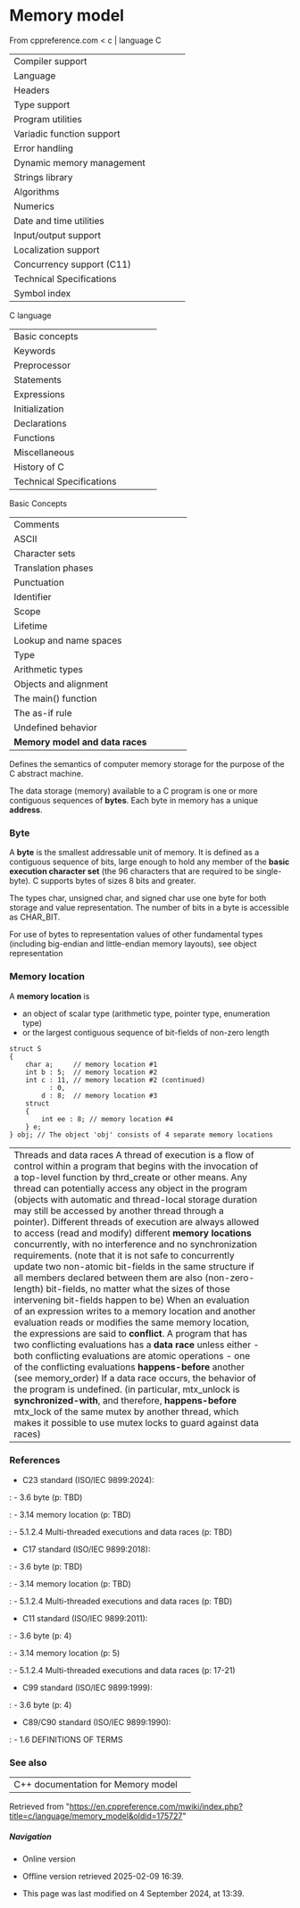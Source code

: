 # Memory model

From cppreference.com
< c‎ | language
 C

|  |  |  |  |  |
| --- | --- | --- | --- | --- |
| Compiler support | | | | |
| Language | | | | |
| Headers | | | | |
| Type support | | | | |
| Program utilities | | | | |
| Variadic function support | | | | |
| Error handling | | | | |
| Dynamic memory management | | | | |
| Strings library | | | | |
| Algorithms | | | | |
| Numerics | | | | |
| Date and time utilities | | | | |
| Input/output support | | | | |
| Localization support | | | | |
| Concurrency support (C11) | | | | |
| Technical Specifications | | | | |
| Symbol index | | | | |

 C language

|  |  |  |  |  |
| --- | --- | --- | --- | --- |
| Basic concepts | | | | |
| Keywords | | | | |
| Preprocessor | | | | |
| Statements | | | | |
| Expressions | | | | |
| Initialization | | | | |
| Declarations | | | | |
| Functions | | | | |
| Miscellaneous | | | | |
| History of C | | | | |
| Technical Specifications | | | | |

 Basic Concepts

|  |  |  |  |  |
| --- | --- | --- | --- | --- |
| Comments | | | | |
| ASCII | | | | |
| Character sets | | | | |
| Translation phases | | | | |
| Punctuation | | | | |
| Identifier | | | | |
| Scope | | | | |
| Lifetime | | | | |
| Lookup and name spaces | | | | |
| Type | | | | |
| Arithmetic types | | | | |
| Objects and alignment | | | | |
| The main() function | | | | |
| The as-if rule | | | | |
| Undefined behavior | | | | |
| ****Memory model and data races**** | | | | |

Defines the semantics of computer memory storage for the purpose of the C abstract machine.

The data storage (memory) available to a C program is one or more contiguous sequences of **bytes**. Each byte in memory has a unique **address**.

### Byte

A **byte** is the smallest addressable unit of memory. It is defined as a contiguous sequence of bits, large enough to hold any member of the **basic execution character set** (the 96 characters that are required to be single-byte). C supports bytes of sizes 8 bits and greater.

The types char, unsigned char, and signed char use one byte for both storage and value representation. The number of bits in a byte is accessible as CHAR_BIT.

For use of bytes to representation values of other fundamental types (including big-endian and little-endian memory layouts), see object representation

### Memory location

A **memory location** is

- an object of scalar type (arithmetic type, pointer type, enumeration type)
- or the largest contiguous sequence of bit-fields of non-zero length

```
struct S
{
    char a;     // memory location #1
    int b : 5;  // memory location #2
    int c : 11, // memory location #2 (continued)
          : 0,
        d : 8;  // memory location #3
    struct
    {
        int ee : 8; // memory location #4
    } e;
} obj; // The object 'obj' consists of 4 separate memory locations

```

|  |  |  |  |
| --- | --- | --- | --- |
| Threads and data races A thread of execution is a flow of control within a program that begins with the invocation of a top-level function by thrd_create or other means.  Any thread can potentially access any object in the program (objects with automatic and thread-local storage duration may still be accessed by another thread through a pointer).  Different threads of execution are always allowed to access (read and modify) different **memory locations** concurrently, with no interference and no synchronization requirements. (note that it is not safe to concurrently update two non-atomic bit-fields in the same structure if all members declared between them are also (non-zero-length) bit-fields, no matter what the sizes of those intervening bit-fields happen to be)  When an evaluation of an expression writes to a memory location and another evaluation reads or modifies the same memory location, the expressions are said to **conflict**. A program that has two conflicting evaluations has a **data race** unless either   - both conflicting evaluations are atomic operations - one of the conflicting evaluations **happens-before** another (see memory_order)   If a data race occurs, the behavior of the program is undefined. (in particular, mtx_unlock is **synchronized-with**, and therefore, **happens-before** mtx_lock of the same mutex by another thread, which makes it possible to use mutex locks to guard against data races)  |  |  | | --- | --- | |  | This section is incomplete Reason: small example or two |  Memory order When a thread reads a value from a memory location, it may see the initial value, the value written in the same thread, or the value written in another thread. See memory_order for details on the order in which writes made from threads become visible to other threads. | (since C11) |

### References

- C23 standard (ISO/IEC 9899:2024):

:   - 3.6 byte (p: TBD)

:   - 3.14 memory location (p: TBD)

:   - 5.1.2.4 Multi-threaded executions and data races (p: TBD)

- C17 standard (ISO/IEC 9899:2018):

:   - 3.6 byte (p: TBD)

:   - 3.14 memory location (p: TBD)

:   - 5.1.2.4 Multi-threaded executions and data races (p: TBD)

- C11 standard (ISO/IEC 9899:2011):

:   - 3.6 byte (p: 4)

:   - 3.14 memory location (p: 5)

:   - 5.1.2.4 Multi-threaded executions and data races (p: 17-21)

- C99 standard (ISO/IEC 9899:1999):

:   - 3.6 byte (p: 4)

- C89/C90 standard (ISO/IEC 9899:1990):

:   - 1.6 DEFINITIONS OF TERMS

### See also

|  |  |
| --- | --- |
| C++ documentation for Memory model | |

Retrieved from "<https://en.cppreference.com/mwiki/index.php?title=c/language/memory_model&oldid=175727>"

##### Navigation

- Online version
- Offline version retrieved 2025-02-09 16:39.

- This page was last modified on 4 September 2024, at 13:39.